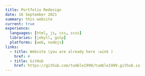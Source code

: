 ```yaml
---
title: Portfolio Redesign
date: 16 September 2021
summary: this website
current: true
experience:
  languages: [html, js, css, scss]
  libraries: [jekyll, gulp]
  platforms: [web, nodejs]
links:
  - title: Website (you are already here :wink )
    href: #
  - title: GitHub
    href: https://github.com/tumble1999/tumble1999.github.io
---
```

